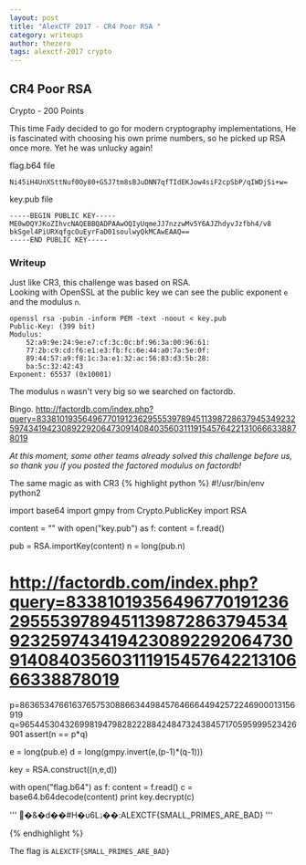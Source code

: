 ```yaml
---
layout: post
title: "AlexCTF 2017 - CR4 Poor RSA "
category: writeups
author: thezero
tags: alexctf-2017 crypto
---
```


## CR4 Poor RSA 
Crypto - 200 Points

This time Fady decided to go for modern cryptography implementations, He is fascinated with choosing his own prime numbers, so he picked up RSA once more. Yet he was unlucky again!

flag.b64 file
```
Ni45iH4UnXSttNuf0Oy80+G5J7tm8sBJuDNN7qfTIdEKJow4siF2cpSbP/qIWDjSi+w=
```

key.pub file
```
-----BEGIN PUBLIC KEY-----
ME0wDQYJKoZIhvcNAQEBBQADPAAwOQIyUqmeJJ7nzzwMv5Y6AJZhdyvJzfbh4/v8
bkSgel4PiURXqfgcOuEyrFaD01soulwyQkMCAwEAAQ==
-----END PUBLIC KEY-----
```


### Writeup

Just like CR3, this challenge was based on RSA.  
Looking with OpenSSL at the public key we can see the public exponent `e` and the modulus `n`.
```
openssl rsa -pubin -inform PEM -text -noout < key.pub
Public-Key: (399 bit)
Modulus:
    52:a9:9e:24:9e:e7:cf:3c:0c:bf:96:3a:00:96:61:
    77:2b:c9:cd:f6:e1:e3:fb:fc:6e:44:a0:7a:5e:0f:
    89:44:57:a9:f8:1c:3a:e1:32:ac:56:83:d3:5b:28:
    ba:5c:32:42:43
Exponent: 65537 (0x10001)
```

The modulus `n` wasn't very big so we searched on factordb.

Bingo. http://factordb.com/index.php?query=833810193564967701912362955539789451139872863794534923259743419423089229206473091408403560311191545764221310666338878019

*At this moment, some other teams already solved this challenge before us, so thank you if you posted the factored modulus on factordb!*

The same magic as with CR3
{% highlight python %}
#!/usr/bin/env python2

import base64
import gmpy
from Crypto.PublicKey import RSA

content = ""
with open("key.pub") as f:
    content = f.read()

pub = RSA.importKey(content)
n = long(pub.n)
# http://factordb.com/index.php?query=833810193564967701912362955539789451139872863794534923259743419423089229206473091408403560311191545764221310666338878019

p=863653476616376575308866344984576466644942572246900013156919
q=965445304326998194798282228842484732438457170595999523426901
assert(n == p*q)

e = long(pub.e)
d = long(gmpy.invert(e,(p-1)*(q-1)))

key = RSA.construct((n,e,d))

with open("flag.b64") as f:
    content = f.read()
    c = base64.b64decode(content)
    print key.decrypt(c)

'''
�&�d��#H�u6Lۮ��:ALEXCTF{SMALL_PRIMES_ARE_BAD}
'''

{% endhighlight %}

The flag is `ALEXCTF{SMALL_PRIMES_ARE_BAD}`